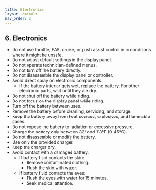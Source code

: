 ```yaml
---
title: Electronics
layout: default
nav_order: 2
---
```

## 6. Electronics
* Do not use throttle, PAS, cruise, or push assist control in in conditions where it might be unsafe.
* Do not adjust default settings in the display panel.
* Do not operate technician-defined menus.
* Do not turn off the battery directly.
* Do not disassemble the display panel or controller.
* Avoid direct spray on electronic components.
    * If the battery interior gets wet, replace the battery. For other electronic parts, wait until they are dry.
* Do not shut off the battery while riding.
* Do not focus on the display panel while riding.
* Turn off the battery between uses.
* Remove the battery before cleaning, servicing, and storage.
* Keep the battery away from heat sources, explosives, and flammable gases.
* Do not expose the battery to radiation or excessive pressure.
* Charge the battery only between 32° and 113°F (0–45°C).
* Do not disassemble or modify the battery.
* Use only the provided charger.
* Keep the charger dry.
* Avoid contact with a damaged battery.
    * If battery fluid contacts the skin:
        * Remove contaminated clothing.
        * Flush the skin with water.
    * If battery fluid contacts the eyes:
        * Flush the eyes with water for 15 minutes.
        * Seek medical attention.